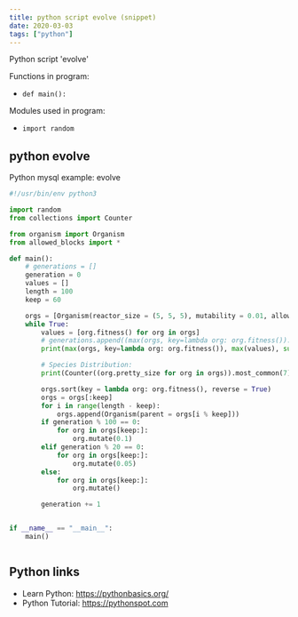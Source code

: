 ```yaml
---
title: python script evolve (snippet)
date: 2020-03-03
tags: ["python"]
---
```

Python script 'evolve'

Functions in program: 
* `def main():`

Modules used in program: 
* `import random`

## python evolve

Python mysql example: evolve

```python
#!/usr/bin/env python3

import random
from collections import Counter

from organism import Organism
from allowed_blocks import *

def main():
    # generations = []
    generation = 0
    values = []
    length = 100
    keep = 60

    orgs = [Organism(reactor_size = (5, 5, 5), mutability = 0.01, allowed_blocks = easy_blocks) for i in range(length)]
    while True:
        values = [org.fitness() for org in orgs]
        # generations.append((max(orgs, key=lambda org: org.fitness()).chromosome.encoded_data(), max(values), sum(values)/float(len(values))))
        print(max(orgs, key=lambda org: org.fitness()), max(values), sum(values)/float(len(values)))

        # Species Distribution:
        print(Counter((org.pretty_size for org in orgs)).most_common(7))

        orgs.sort(key = lambda org: org.fitness(), reverse = True)
        orgs = orgs[:keep]
        for i in range(length - keep):
            orgs.append(Organism(parent = orgs[i % keep]))
        if generation % 100 == 0:
            for org in orgs[keep:]:
                org.mutate(0.1)
        elif generation % 20 == 0:
            for org in orgs[keep:]:
                org.mutate(0.05)
        else:
            for org in orgs[keep:]:
                org.mutate()

        generation += 1


if __name__ == "__main__":
    main()



```

## Python links

- Learn Python: https://pythonbasics.org/
- Python Tutorial: https://pythonspot.com
